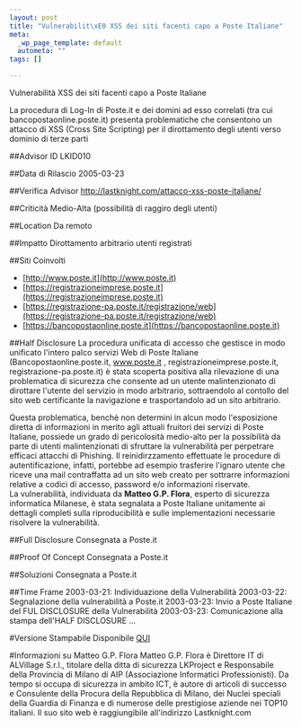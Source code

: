 ```yaml
--- 
layout: post
title: "Vulnerabilit\xE0 XSS dei siti facenti capo a Poste Italiane"
meta: 
  _wp_page_template: default
  autometa: ""
tags: []

---
```

Vulnerabilità XSS dei siti facenti capo a Poste Italiane

La procedura di Log-In di Poste.it e dei domini ad esso correlati (tra cui bancopostaonline.poste.it) presenta problematiche che consentono un attacco di XSS (Cross Site Scripting) per il dirottamento degli utenti verso dominio di terze parti

##Advisor ID
LKID010

##Data di Rilascio
2005-03-23

##Verifica Advisor
http://lastknight.com/attacco-xss-poste-italiane/

##Criticità
Medio-Alta (possibilità di raggiro degli utenti)

##Location
Da remoto

##Impatto
Dirottamento arbitrario utenti registrati

##Siti Coinvolti

*  [http://www.poste.it](http://www.poste.it)
*  [https://registrazioneimprese.poste.it](https://registrazioneimprese.poste.it)
*  [https://registrazione-pa.poste.it/registrazione/web](https://registrazione-pa.poste.it/registrazione/web)
*  [https://bancopostaonline.poste.it](https://bancopostaonline.poste.it)

##Half Disclosure
La procedura unificata di accesso che gestisce in modo unificato l'intero palco servizi Web di Poste Italiane (Bancopostaonline.poste.it, www.poste.it , registrazioneimprese.poste.it, registrazione-pa.poste.it) è stata scoperta positiva alla rilevazione di una problematica di sicurezza che consente ad un utente malintenzionato di dirottare l'utente del servizio in modo arbitrario, sottraendolo al contollo del sito web certificante la navigazione e trasportandolo ad un sito arbitrario.  

<!--adsense-->

Questa problematica, benchè non determini in alcun modo l'esposizione diretta di informazioni in merito agli attuali fruitori dei servizi di Poste Italiane, possiede un grado di pericolosità medio-alto per la possibilità da parte di utenti malintenzionati di sfruttare la vulnerabilità per perpetrare efficaci attacchi di Phishing. Il reinidirzzamento effettuate le procedure di autentificazione, infatti, portebbe ad esempio trasferire l'ignaro utente che riceve una mail contraffatta ad un sito web creato per sottrarre informazioni relative a codici di accesso, password e/o informazioni riservate.  
La vulnerabilità, individuata da **Matteo G.P. Flora**, esperto di sicurezza informatica Milanese, è stata segnalata a Poste Italiane unitamente ai dettagli completi sulla riproducibilità e sulle implementazioni necessarie risolvere la vulnerabilità.  

##Full Disclosure
Consegnata a Poste.it

##Proof Of Concept
Consegnata a Poste.it

##Soluzioni
Consegnata a Poste.it

##Time Frame
2003-03-21: Individuazione della Vulnerabilità
2003-03-22: Segnalazione della vulnerabilità a Poste.it
2003-03-23: Invio a Poste Italiane del FUL DISCLOSURE della Vulnerabilità
2003-03-23: Comunicazione alla stampa dell'HALF DISCLOSURE
...

#Versione Stampabile
Disponibile [QUI]()

#Informazioni su Matteo G.P. Flora
Matteo G.P. Flora è Direttore IT di ALVillage S.r.l., titolare della ditta di sicurezza LKProject e Responsabile della Provincia di Milano di AIP (Associazione Informatici Professionisti). Da tempo si occupa di sicurezza in ambito ICT, è autore di articoli di successo e Consulente della Procura della Repubblica di Milano, dei Nuclei speciali della Guardia di Finanza e di numerose delle prestigiose aziende nei TOP10 italiani.
Il suo sito web è raggiungibile all'indirizzo Lastknight.com 
